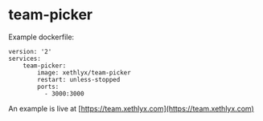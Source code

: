 # team-picker

Example dockerfile:

```
version: '2'
services:
    team-picker:
        image: xethlyx/team-picker
        restart: unless-stopped
        ports:
          - 3000:3000
```

An example is live at [https://team.xethlyx.com](https://team.xethlyx.com)
